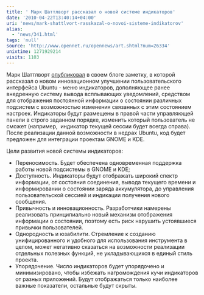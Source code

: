 ```yaml
---
title: ' Марк Шаттлворт рассказал о новой системе индикаторов'
date: '2010-04-22T13:40:14+04:00'
uri: 'news/mark-shattlvort-rasskazal-o-novoi-sisteme-indikatorov'
alias: 
  - 'news/341.html'
tags: 'null'
source: 'http://www.opennet.ru/opennews/art.shtml?num=26334'
unixtime: 1271929214
visits: 1103
---
```

Марк Шаттлворт [опубликовал](http://www.markshuttleworth.com/archives/347) в своем блоге заметку, в которой рассказал о новом инновационном улучшении пользовательского интерфейса Ubuntu - меню индикаторов, дополняющее ранее внедренную систему вывода всплывающих уведомлений, средством для отображения постоянной информации о состоянии различных подсистем с возможностью изменения связанных с этим состоянием настроек. Индикаторы будут размещены в правой части управляющей панели в строго заданном порядке, изменить который пользователь не сможет (например,  индикатор текущей сессии будет всегда справа). После реализации данной возможности в недрах Ubuntu, код будет предложен для интеграции проектам GNOME и KDE.

Цели развития новой системы индикаторов:

*   Переносимость. Будет обеспечена одновременная поддержка работы новой подсистемы в GNOME и KDE;
*   Доступность. Индикаторы будут отображать широкий спектр информации, от состояния соединения, вывода текущего времени и информировании о состоянии заряда аккумулятора, до управления пользовательской сессией и индикации получения нового сообщения.
*   Привычность и инновационность. Разработчики намерены реализовать принципиально новый механизм отображения информации о состоянии, поэтому есть риск нарушить устоявшиеся привычки пользователей.
*   Однородность и юзабилити. Стремление к созданию унифицированного и удобного для использования инструмента в целом, может негативно сказаться на возможности реализации отдельных полезных функций, не укладывающихся в единый стиль проекта.
*   Упорядочение. Число индикаторов будет упорядочено и минимизировано, чтобы избежать нагромождения кучи индикаторов от разных приложений. Будут отображаться только наиболее важные показатели, остальные будут скрыты.
